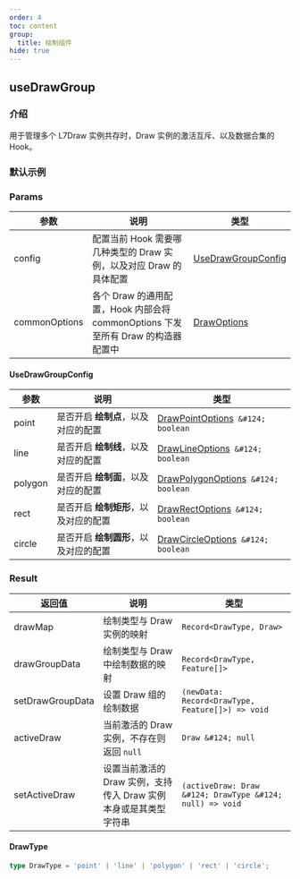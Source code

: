 ```yaml
---
order: 4
toc: content
group:
  title: 绘制组件
hide: true
---
```


## useDrawGroup

### 介绍

用于管理多个 L7Draw 实例共存时，Draw 实例的激活互斥、以及数据合集的 Hook。

### 默认示例

<code src="./demos/default.tsx" compact defaultShowCode></code>

### Params

| 参数 | 说明 | 类型 |
| --- | --- | --- |
| config | 配置当前 Hook 需要哪几种类型的 Draw 实例，以及对应 Draw 的具体配置 | [UseDrawGroupConfig](#usedrawgroupconfig) |
| commonOptions | 各个 Draw 的通用配置，Hook 内部会将 commonOptions 下发至所有 Draw 的构造器配置中 | [DrawOptions](https://antv.vision/L7Draw/docs/draw/point#%E9%85%8D%E7%BD%AE) |

#### UseDrawGroupConfig

| 参数 | 说明 | 类型 |
| --- | --- | --- |
| point | 是否开启 **绘制点**，以及对应的配置 | [DrawPointOptions](https://antv.vision/L7Draw/docs/draw/point#%E9%85%8D%E7%BD%AE)` &#124; boolean` |
| line | 是否开启 **绘制线**，以及对应的配置 | [DrawLineOptions](https://antv.vision/L7Draw/docs/draw/line#%E9%85%8D%E7%BD%AE)` &#124; boolean` |
| polygon | 是否开启 **绘制面**，以及对应的配置 | [DrawPolygonOptions](https://antv.vision/L7Draw/docs/draw/polygon#%E9%85%8D%E7%BD%AE)` &#124; boolean` |
| rect | 是否开启 **绘制矩形**，以及对应的配置 | [DrawRectOptions](https://antv.vision/L7Draw/docs/draw/rect#%E9%85%8D%E7%BD%AE)` &#124; boolean` |
| circle | 是否开启 **绘制圆形**，以及对应的配置 | [DrawCircleOptions](https://antv.vision/L7Draw/docs/draw/circle#%E9%85%8D%E7%BD%AE)` &#124; boolean` |

### Result

| 返回值 | 说明 | 类型 |
| --- | --- | --- |
| drawMap | 绘制类型与 Draw 实例的映射 | `Record<DrawType, Draw>` |
| drawGroupData | 绘制类型与 Draw 中绘制数据的映射 | `Record<DrawType, Feature[]>` |
| setDrawGroupData | 设置 Draw 组的绘制数据 | `(newData: Record<DrawType, Feature[]>) => void` |
| activeDraw | 当前激活的 Draw 实例，不存在则返回 `null` | `Draw &#124; null` |
| setActiveDraw | 设置当前激活的 Draw 实例，支持传入 Draw 实例本身或是其类型字符串 | `(activeDraw: Draw &#124; DrawType &#124; null) => void` |

#### DrawType

```ts
type DrawType = 'point' | 'line' | 'polygon' | 'rect' | 'circle';
```
